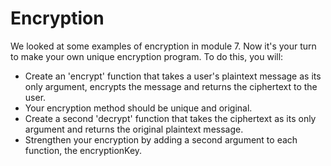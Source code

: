# Encryption

We looked at some examples of encryption in module 7. Now it's your turn to make your own unique encryption program. To do this, you will:

-  Create an 'encrypt' function that takes a user's plaintext message as its only argument, encrypts the message and returns the ciphertext to the user.
-  Your encryption method should be unique and original.
-  Create a second 'decrypt' function that takes the ciphertext as its only argument and returns the original plaintext message.
-  Strengthen your encryption by adding a second argument to each function, the encryptionKey. 
